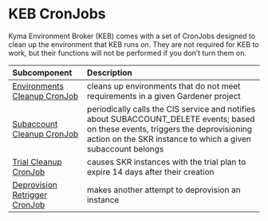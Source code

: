 # KEB CronJobs

Kyma Environment Broker (KEB) comes with a set of CronJobs designed to clean up the environment that KEB runs on. They are not required for KEB to work, but their functions will not be performed if you don’t turn them on. 

| **Subcomponent** | **Description**|
| :--- | :--- |
|[Environments Cleanup CronJob](03-07-environments-cleanup.md) | cleans up environments that do not meet requirements in a given Gardener project|
|[Subaccount Cleanup CronJob](03-09-subaccount-cleanup-cronjob.md) | periodically calls the CIS service and notifies about SUBACCOUNT_DELETE events; based on these events, triggers the deprovisioning action on the SKR instance to which a given subaccount belongs |
|[Trial Cleanup CronJob](03-15-trial-cleanup-cronjob.md) | causes SKR instances with the trial plan to expire 14 days after their creation |
|[Deprovision Retrigger CronJob](03-16-deprovision-retrigger-cronjob.md) | makes another attempt to deprovision an instance |

